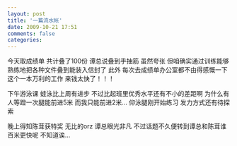 ```yaml
---
layout: post
title: '一篇流水帐'
date: 2009-10-21 17:51
comments: false
categories: 
---
```

    

今天取成绩单 共计叠了100份
谭总说叠到手抽筋 虽然夸张 但咱确实通过训练能够熟练地把各种文件叠到能装入信封了
此外 每次去成绩单办公室都不由得感慨一下这个一本万利的工作 来钱太快了！！！

下午游泳课 蛙泳比上周有进步 不过比起班里优秀水平还有不小的差距啊 为什么有人等蹬一次腿能前进5米 而我只能前进2米…
仰泳腿刚开始练习 发力方式还有待探索

晚上得知陈茸获特奖 无比的orz 谭总眼光非凡 不过话题不久便转到谭总和陈茸谁百米更快呢 不知道诶…
